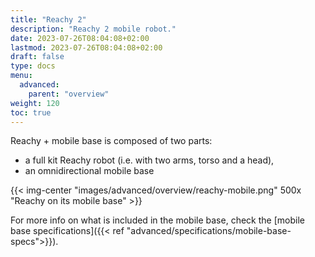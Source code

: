 ```yaml
---
title: "Reachy 2"
description: "Reachy 2 mobile robot."
date: 2023-07-26T08:04:08+02:00
lastmod: 2023-07-26T08:04:08+02:00
draft: false
type: docs
menu: 
  advanced:
    parent: "overview"
weight: 120
toc: true
---
```

Reachy + mobile base is composed of two parts:
* a full kit Reachy robot (i.e. with two arms, torso and a head),
* an omnidirectional mobile base

{{< img-center "images/advanced/overview/reachy-mobile.png" 500x "Reachy on its mobile base" >}}

For more info on what is included in the mobile base, check the [mobile base specifications]({{< ref "advanced/specifications/mobile-base-specs">}}).
